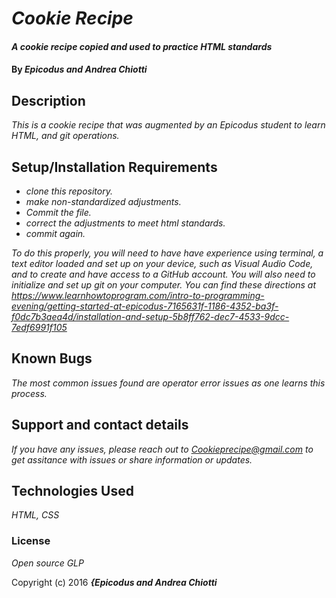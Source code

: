 # _Cookie Recipe_

#### _A cookie recipe copied and used to practice HTML standards_

#### By _**Epicodus and Andrea Chiotti**_

## Description

_This is a cookie recipe that was augmented by an Epicodus student to learn HTML, and git operations._

## Setup/Installation Requirements

* _clone this repository._
* _make non-standardized adjustments._
* _Commit the file._
* _correct the adjustments to meet html standards._
* _commit again._

_To do this properly, you will need to have have experience using terminal, a text editor loaded and set up on your device, such as Visual Audio Code, and to create and have access to a GitHub account. You will also need to initialize and set up git on your computer. You can find these directions at https://www.learnhowtoprogram.com/intro-to-programming-evening/getting-started-at-epicodus-7165631f-1186-4352-ba3f-f0dc7b3aea4d/installation-and-setup-5b8ff762-dec7-4533-9dcc-7edf6991f105_

## Known Bugs

_The most common issues found are operator error issues as one learns this process._

## Support and contact details

_If you have any issues, please reach out to Cookieprecipe@gmail.com to get assitance with issues or share information or updates._

## Technologies Used

_HTML, CSS_

### License

*Open source GLP*

Copyright (c) 2016 **_{Epicodus and Andrea Chiotti_**